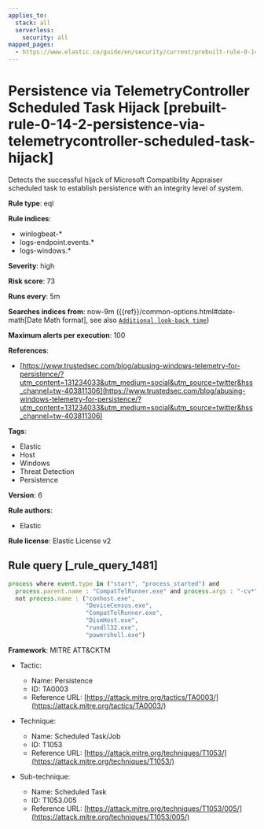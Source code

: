 ```yaml
---
applies_to:
  stack: all
  serverless:
    security: all
mapped_pages:
  - https://www.elastic.co/guide/en/security/current/prebuilt-rule-0-14-2-persistence-via-telemetrycontroller-scheduled-task-hijack.html
---
```


# Persistence via TelemetryController Scheduled Task Hijack [prebuilt-rule-0-14-2-persistence-via-telemetrycontroller-scheduled-task-hijack]

Detects the successful hijack of Microsoft Compatibility Appraiser scheduled task to establish persistence with an integrity level of system.

**Rule type**: eql

**Rule indices**:

* winlogbeat-*
* logs-endpoint.events.*
* logs-windows.*

**Severity**: high

**Risk score**: 73

**Runs every**: 5m

**Searches indices from**: now-9m ({{ref}}/common-options.html#date-math[Date Math format], see also [`Additional look-back time`](docs-content://solutions/security/detect-and-alert/create-detection-rule.md#rule-schedule))

**Maximum alerts per execution**: 100

**References**:

* [https://www.trustedsec.com/blog/abusing-windows-telemetry-for-persistence/?utm_content=131234033&utm_medium=social&utm_source=twitter&hss_channel=tw-403811306](https://www.trustedsec.com/blog/abusing-windows-telemetry-for-persistence/?utm_content=131234033&utm_medium=social&utm_source=twitter&hss_channel=tw-403811306)

**Tags**:

* Elastic
* Host
* Windows
* Threat Detection
* Persistence

**Version**: 6

**Rule authors**:

* Elastic

**Rule license**: Elastic License v2

## Rule query [_rule_query_1481]

```js
process where event.type in ("start", "process_started") and
  process.parent.name : "CompatTelRunner.exe" and process.args : "-cv*" and
  not process.name : ("conhost.exe",
                      "DeviceCensus.exe",
                      "CompatTelRunner.exe",
                      "DismHost.exe",
                      "rundll32.exe",
                      "powershell.exe")
```

**Framework**: MITRE ATT&CKTM

* Tactic:

    * Name: Persistence
    * ID: TA0003
    * Reference URL: [https://attack.mitre.org/tactics/TA0003/](https://attack.mitre.org/tactics/TA0003/)

* Technique:

    * Name: Scheduled Task/Job
    * ID: T1053
    * Reference URL: [https://attack.mitre.org/techniques/T1053/](https://attack.mitre.org/techniques/T1053/)

* Sub-technique:

    * Name: Scheduled Task
    * ID: T1053.005
    * Reference URL: [https://attack.mitre.org/techniques/T1053/005/](https://attack.mitre.org/techniques/T1053/005/)



